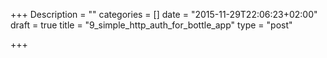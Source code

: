 +++
Description = ""
categories = []
date = "2015-11-29T22:06:23+02:00"
draft = true
title = "9_simple_http_auth_for_bottle_app"
type = "post"

+++

